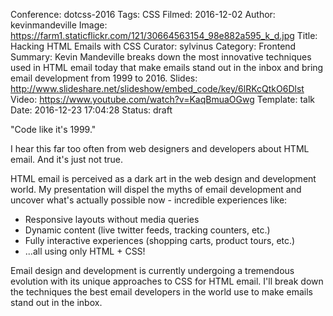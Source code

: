 Conference: dotcss-2016
Tags: CSS
Filmed: 2016-12-02
Author: kevinmandeville
Image: https://farm1.staticflickr.com/121/30664563154_98e882a595_k_d.jpg
Title: Hacking HTML Emails with CSS
Curator: sylvinus
Category: Frontend
Summary: Kevin Mandeville breaks down the most innovative techniques used in HTML email today that make emails stand out in the inbox and bring email development from 1999 to 2016.
Slides: http://www.slideshare.net/slideshow/embed_code/key/6lRKcQtkO6Dlst
Video: https://www.youtube.com/watch?v=KaqBmuaOGwg
Template: talk
Date: 2016-12-23 17:04:28
Status: draft


"Code like it's 1999." 

I hear this far too often from web designers and developers about HTML email. And it's just not true. 

HTML email is perceived as a dark art in the web design and development world. My presentation will dispel the myths of email development and uncover what's actually possible now - incredible experiences like: 

* Responsive layouts without media queries 
* Dynamic content (live twitter feeds, tracking counters, etc.) 
* Fully interactive experiences (shopping carts, product tours, etc.) 
* ...all using only HTML + CSS! 

Email design and development is currently undergoing a tremendous evolution with its unique approaches to CSS for HTML email. I'll break down the techniques the best email developers in the world use to make emails stand out in the inbox.